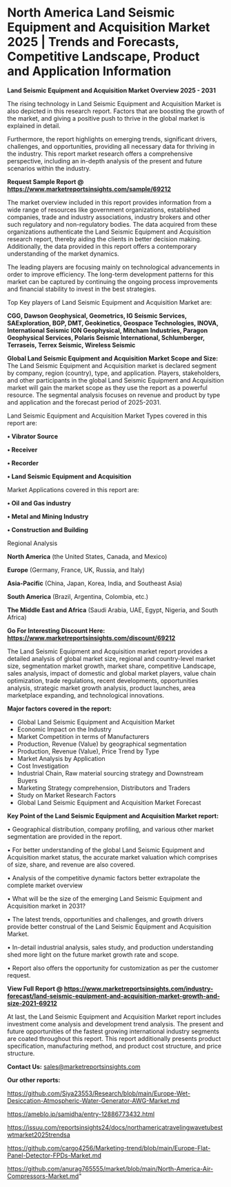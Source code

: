 # North America Land Seismic Equipment and Acquisition Market 2025 | Trends and Forecasts, Competitive Landscape, Product and Application Information

<Strong> Land Seismic Equipment and Acquisition Market Overview 2025 - 2031</strong>

The rising technology in Land Seismic Equipment and Acquisition Market is also depicted in this research report. Factors that are boosting the growth of the market, and giving a positive push to thrive in the global market is explained in detail.

Furthermore, the report highlights on emerging trends, significant drivers, challenges, and opportunities, providing all necessary data for thriving in the industry. This report market research offers a comprehensive perspective, including an in-depth analysis of the present and future scenarios within the industry.

<strong>Request Sample Report @ <a href=https://www.marketreportsinsights.com/sample/69212>https://www.marketreportsinsights.com/sample/69212</a></strong>

The market overview included in this report provides information from a wide range of resources like government organizations, established companies, trade and industry associations, industry brokers and other such regulatory and non-regulatory bodies. The data acquired from these organizations authenticate the Land Seismic Equipment and Acquisition research report, thereby aiding the clients in better decision making. Additionally, the data provided in this report offers a contemporary understanding of the market dynamics.

The leading players are focusing mainly on technological advancements in order to improve efficiency. The long-term development patterns for this market can be captured by continuing the ongoing process improvements and financial stability to invest in the best strategies.

Top Key players of Land Seismic Equipment and Acquisition Market are:

<strong>CGG, Dawson Geophysical, Geometrics, IG Seismic Services, SAExploration, BGP, DMT, Geokinetics, Geospace Technologies, INOVA, International Seismic ION Geophysical, Mitcham Industries, Paragon Geophysical Services, Polaris Seismic International, Schlumberger, Terraseis, Terrex Seismic, Wireless Seismic</strong>

<strong><b>Global Land Seismic Equipment and Acquisition Market Scope and Size:</b></strong>
The Land Seismic Equipment and Acquisition market is declared segment by company, region (country), type, and application. Players, stakeholders, and other participants in the global Land Seismic Equipment and Acquisition market will gain the market scope as they use the report as a powerful resource. The segmental analysis focuses on revenue and product by type and application and the forecast period of 2025-2031.

Land Seismic Equipment and Acquisition Market Types covered in this report are:

<strong>• Vibrator Source

• Receiver

• Recorder

• Land Seismic Equipment and Acquisition</strong>

Market Applications covered in this report are:

<strong>• Oil and Gas industry

• Metal and Mining Industry

• Construction and Building</strong> 

Regional Analysis

<strong>North America</strong> (the United States, Canada, and Mexico)

<strong>Europe</strong> (Germany, France, UK, Russia, and Italy)

<strong>Asia-Pacific</strong> (China, Japan, Korea, India, and Southeast Asia)

<strong>South America</strong> (Brazil, Argentina, Colombia, etc.)

<strong>The Middle East and Africa</strong> (Saudi Arabia, UAE, Egypt, Nigeria, and South Africa)

<strong>Go For Interesting Discount Here: <a href=https://www.marketreportsinsights.com/discount/69212>https://www.marketreportsinsights.com/discount/69212</a></strong>

The Land Seismic Equipment and Acquisition market report provides a detailed analysis of global market size, regional and country-level market size, segmentation market growth, market share, competitive Landscape, sales analysis, impact of domestic and global market players, value chain optimization, trade regulations, recent developments, opportunities analysis, strategic market growth analysis, product launches, area marketplace expanding, and technological innovations.

<strong><b>Major factors covered in the report:</b></strong>
<ul>
  <li>Global Land Seismic Equipment and Acquisition Market </li>
  <li>Economic Impact on the Industry</li>
  <li>Market Competition in terms of Manufacturers</li>
  <li>Production, Revenue (Value) by geographical segmentation</li>
  <li>Production, Revenue (Value), Price Trend by Type</li>
  <li>Market Analysis by Application</li>
  <li>Cost Investigation</li>
  <li>Industrial Chain, Raw material sourcing strategy and Downstream Buyers</li>
  <li>Marketing Strategy comprehension, Distributors and Traders</li>
  <li>Study on Market Research Factors</li>
  <li>Global Land Seismic Equipment and Acquisition Market Forecast</li>
</ul>

<strong><b>Key Point of the Land Seismic Equipment and Acquisition Market report:</b></strong>

• Geographical distribution, company profiling, and various other market segmentation are provided in the report.

• For better understanding of the global Land Seismic Equipment and Acquisition market status, the accurate market valuation which comprises of size, share, and revenue are also covered.

• Analysis of the competitive dynamic factors better extrapolate the complete market overview

• What will be the size of the emerging Land Seismic Equipment and Acquisition market in 2031?

• The latest trends, opportunities and challenges, and growth drivers provide better construal of the Land Seismic Equipment and Acquisition Market.

• In-detail industrial analysis, sales study, and production understanding shed more light on the future market growth rate and scope.

• Report also offers the opportunity for customization as per the customer request.

<strong><b>View Full Report @ <a href=https://www.marketreportsinsights.com/industry-forecast/land-seismic-equipment-and-acquisition-market-growth-and-size-2021-69212>https://www.marketreportsinsights.com/industry-forecast/land-seismic-equipment-and-acquisition-market-growth-and-size-2021-69212</a></b></strong>


At last, the Land Seismic Equipment and Acquisition Market report includes investment come analysis and development trend analysis. The present and future opportunities of the fastest growing international industry segments are coated throughout this report. This report additionally presents product specification, manufacturing method, and product cost structure, and price structure.

<strong>Contact Us:</strong>
sales@marketreportsinsights.com

<strong>Our other reports:</strong>

<a href=https://github.com/Siya23553/Research/blob/main/Europe-Wet-Desiccation-Atmospheric-Water-Generator-AWG-Market.md>https://github.com/Siya23553/Research/blob/main/Europe-Wet-Desiccation-Atmospheric-Water-Generator-AWG-Market.md</a>

<a href=https://ameblo.jp/samidha/entry-12886773432.html>https://ameblo.jp/samidha/entry-12886773432.html</a>

<a href=https://issuu.com/reportsinsights24/docs/northamericatravelingwavetubestwtmarket2025trendsa>https://issuu.com/reportsinsights24/docs/northamericatravelingwavetubestwtmarket2025trendsa</a>

<a href=https://github.com/cargo4256/Marketing-trend/blob/main/Europe-Flat-Panel-Detector-FPDs-Market.md>https://github.com/cargo4256/Marketing-trend/blob/main/Europe-Flat-Panel-Detector-FPDs-Market.md</a>

<a href=https://github.com/anurag765555/market/blob/main/North-America-Air-Compressors-Market.md>https://github.com/anurag765555/market/blob/main/North-America-Air-Compressors-Market.md</a>"
